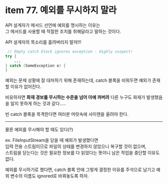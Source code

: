 # item 77. 예외를 무시하지 말라

API 설계자가 메서드 선언에 예외를 명시하는 이유는  
그 메서드를 사용할 때 적절한 조치를 취해달라고 말하는 것이다.

API 설계자의 목소리를 흘려버리지 말자!!!

```java
 // Empty catch block ignores exception - Highly suspect!
try { 
    ...
} catch (SomeException e) {
}
```

예외는 문제 상황에 잘 대처하기 위해 존재하는데, catch 블록을 비워두면 예외가 존재할 이유가 없어진다.

비유하자면 **화재 경보를 무시하는 수준을 넘어 아예 꺼버려** 다른 누구도 화재가 발생했음을 알지 못하게 하는 것과 같다.....

빈 catch 블록을 목격한다면 여러분 머릿속에 사이렌을 울려야 한다.

---

물론 예외를 무시해야 할 때도 있다(?)

ex. FileInputStream을 닫을 때 예외가 발생했다면  
입력 전용 스트림이므로 파일의 상태를 변경하지 않았으니 복구할 것이 없으며,  
스트림을 닫는다는 것은 필요한 정보를 다 읽었다는 뜻이니 남은 작업을 중단할 이유도 없다.

예외를 무시하기로 했다면, catch 블록 안에 그렇게 결정한 이유를 주석으로 남기고 예외 변수의 이름도 ignored로 바꿔놓도록 하자.